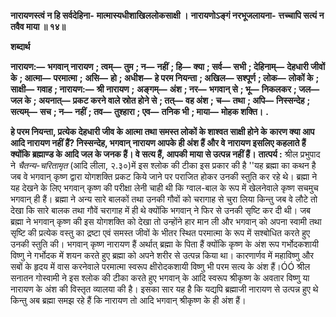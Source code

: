 **नारायणस्त्वं न हि सर्वदेहिना-** **मात्मास्यधीशाखिललोकसाक्षी ।** **नारायणोऽङ्गं नरभूजलायना-** **त्तच्चापि सत्यं न तवैव माया ॥ १४॥** 

**शब्दार्थ** 

**नारायण:—** **भगवान् नारायण** **; त्वम्—** **तुम** **; न—** **नहीं** **; हि—** **क्या** **; सर्व—** **सभी** **; देहिनाम्—** **देहधारी जीवों के** **; आत्मा—** **परमात्मा** **;** **असि—** **हो** **; अधीश—** **हे परम नियन्ता** **; अखिल—** **सश्पूर्ण** **; लोक—** **लोकों के** **; साक्षी—** **गवाह** **; नारायण:—** **श्री नारायण** **;** **अङ्गम्—** **अंश** **; नर—** **भगवान् से** **; भू—** **निकलकर** **; जल—** **जल के** **; अयनात्—** **प्रकट करने वाले स्रोत होने से** **; तत्—** **वह अंश** **;** **च—** **तथा** **; अपि—** **निस्सन्देह** **; सत्यम्—** **सच** **; न—** **नहीं** **; तव—** **तुश्हारा** **; एव—** **तनिक भी** **; माया—** **मोहक शक्ति।** **.** 

**हे परम नियन्ता, प्रत्येक देहधारी जीव के आत्मा तथा समस्त लोकों के शाश्वत साक्षी होने के** **कारण क्या आप आदि नारायण नहीं हैं? निस्सन्देह, भगवान् नारायण आपके ही अंश हैं और वे** **नारायण इसलिए कहलाते हैं क्योंकि ब्रह्माण्ड के आदि जल के जनक हैं। वे सत्य हैं, आपकी** **माया से उत्पन्न नहीं हैं।** **तात्पर्य :** श्रील प्रभुपाद ने *चैतन्य-चरितामृत* (आदि लीला, २.३०)में इस श्लोक की टीका इस प्रकार की है ''यह ब्रह्मा का कथन है जब वे भगवान् कृष्ण द्वारा योगशक्ति प्रकट किये जाने पर पराजित होकर उनकी स्तुति कर रहे थे। ब्रह्मा ने यह देखने के लिए भगवान् कृष्ण की परीक्षा लेनी चाही थी कि ग्वाल-बाल के रूप में खेलनेवाले कृष्ण सचमुच भगवान् ही हैं। ब्रह्मा ने अन्य सारे बालकों तथा उनकी गौवों को चरागाह से चुरा लिया किन्तु जब वे लौटे तो देखा कि सारे बालक तथा गौवें चरागाह में ही थे क्योंकि भगवान् ने फिर से उनकी सृष्टि कर दी थी। जब ब्रह्मा ने भगवान् कृष्ण की इस योगशक्ति को देखा तो उन्होंने हार मान ली और भगवान् को अपना स्वामी तथा सृष्टि की प्रत्येक वस्तु का द्रष्टा एवं समस्त जीवों के भीतर स्थित परमात्मा के रूप में सश्बोधित करते हुए उनकी स्तुति की। भगवान् कृष्ण नारायण हैं अर्थात् ब्रह्मा के पिता हैं क्योंकि कृष्ण के अंश रूप गर्भोदकशायी विष्णु ने गर्भोदक में शयन करते हुए ब्रह्मा को अपने शरीर से उत्पन्न किया था। कारणार्णव में महाविष्णु और सबों के हृदय में वास करनेवाले परमात्मा स्वरूप क्षीरोदकशायी विष्णु भी परम सत्य के अंश हैं।ÓÓ श्रील सनातन गोस्वामी ने इस श्लोक की टीका करते हुए भगवान् के आदि स्वरूप श्रीकृष्ण के अवतार विष्णु या नारायण के अंश की विस्तृत व्यालया की है। इसका सार यह है कि यद्यपि ब्रह्माजी नारायण से उत्पन्न हुए थे किन्तु अब ब्रह्मा समझ रहे हैं कि नारायण तो आदि भगवान् श्रीकृष्ण के ही अंश हैं।  
